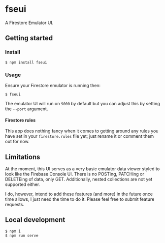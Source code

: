 # fseui

A Firestore Emulator UI.

## Getting started

### Install

```
$ npm install fseui
```

### Usage

Ensure your Firestore emulator is running then:

```
$ fseui
```

The emulator UI will run on `9000` by default but you can adjust this by setting the `--port` argument.

#### Firestore rules

This app does nothing fancy when it comes to getting around any rules you have set in your `firestore.rules` file yet; just rename it or comment them out for now.

## Limitations

At the moment, this UI serves as a very basic emulator data viewer styled to look like the Firebase Console UI. There is no POSTing, PATCHing or DELETEing of data, only GET. Additionally, nested collections are not yet supported either.

I do, however, intend to add these features (and more) in the future once time allows, I just need the time to do it. Please feel free to submit feature requests.

## Local development

```
$ npm i
$ npm run serve
```
